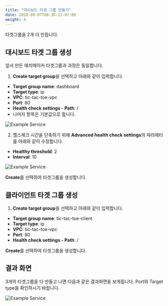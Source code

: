 ```yaml
---
title: "대시보드 타겟 그룹 만들기"
date: 2018-08-07T08:30:11-07:00
weight: 4
---
```


타겟그룹을 2개 더 만듭니다.

## 대시보드 타겟 그룹 생성

앞서 만든 매치메이커 타겟그룹과 과정은 동일합니다.

1. **Create target group**을 선택하고 아래와 같이 입력합니다.
 * **Target group name**: dashboard
 * **Target type**: ip
 * **VPC**: tic-tac-toe-vpc
 * **Port**: 80
 * **Health check settings - Path**: /
 * 나머지 항목은 기본값으로 둡니다.

![Example Service](/images/tic-tac-toe/target_group-dashboard-1.png)

2. 헬스체크 시간을 단축하기 위해 **Advanced health check settings**의 파라메터를 아래와 같이 수정합니다.

 * **Healthy threshold**: 2
 * **Interval**: 10

![Example Service](/images/tic-tac-toe/target_group-2.png)

**Create**를 선택하여 타겟그룹을 생성합니다.


## 클라이언트 타겟 그룹 생성
 
1. **Create target group**을 선택하고 아래와 같이 입력합니다.
 * **Target group name**: tic-tac-toe-client
 * **Target type**: ip
 * **VPC**: tic-tac-toe-vpc
 * **Port**: 80
 * **Health check settings - Path**: /

**Create**를 선택하여 타겟그룹을 생성합니다.

## 결과 화면

3개의 타겟그룹을 다 만들고 나면 다음과 같은 결과화면을 보게됩니다. Port와 Target type을 확인하시기 바랍니다.

![Example Service](/images/tic-tac-toe/target_group-3.png)

